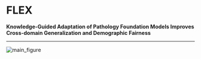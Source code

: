 # FLEX
**Knowledge-Guided Adaptation of Pathology Foundation Models Improves Cross-domain Generalization and Demographic Fairness**

****

![main_figure](fig/main_v14.png)


